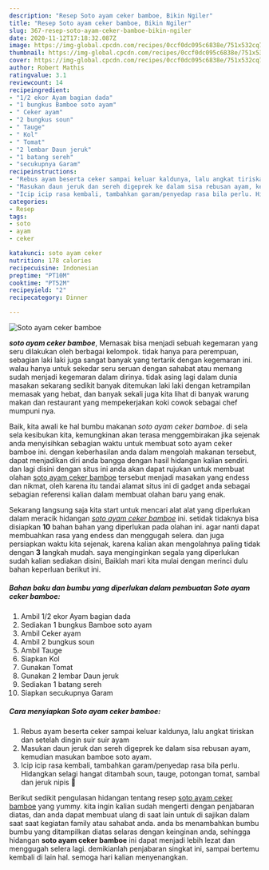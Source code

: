 ```yaml
---
description: "Resep Soto ayam ceker bamboe, Bikin Ngiler"
title: "Resep Soto ayam ceker bamboe, Bikin Ngiler"
slug: 367-resep-soto-ayam-ceker-bamboe-bikin-ngiler
date: 2020-11-12T17:18:32.087Z
image: https://img-global.cpcdn.com/recipes/0ccf0dc095c6838e/751x532cq70/soto-ayam-ceker-bamboe-foto-resep-utama.jpg
thumbnail: https://img-global.cpcdn.com/recipes/0ccf0dc095c6838e/751x532cq70/soto-ayam-ceker-bamboe-foto-resep-utama.jpg
cover: https://img-global.cpcdn.com/recipes/0ccf0dc095c6838e/751x532cq70/soto-ayam-ceker-bamboe-foto-resep-utama.jpg
author: Robert Mathis
ratingvalue: 3.1
reviewcount: 14
recipeingredient:
- "1/2 ekor Ayam bagian dada"
- "1 bungkus Bamboe soto ayam"
- " Ceker ayam"
- "2 bungkus soun"
- " Tauge"
- " Kol"
- " Tomat"
- "2 lembar Daun jeruk"
- "1 batang sereh"
- "secukupnya Garam"
recipeinstructions:
- "Rebus ayam beserta ceker sampai keluar kaldunya, lalu angkat tiriskan dan setelah dingin suir suir ayam"
- "Masukan daun jeruk dan sereh digeprek ke dalam sisa rebusan ayam, kemudian masukan bamboe soto ayam."
- "Icip icip rasa kembali, tambahkan garam/penyedap rasa bila perlu. Hidangkan selagi hangat ditambah soun, tauge, potongan tomat, sambal dan jeruk nipis 🍜"
categories:
- Resep
tags:
- soto
- ayam
- ceker

katakunci: soto ayam ceker 
nutrition: 178 calories
recipecuisine: Indonesian
preptime: "PT10M"
cooktime: "PT52M"
recipeyield: "2"
recipecategory: Dinner

---
```



![Soto ayam ceker bamboe](https://img-global.cpcdn.com/recipes/0ccf0dc095c6838e/751x532cq70/soto-ayam-ceker-bamboe-foto-resep-utama.jpg)

<b><i>soto ayam ceker bamboe</i></b>, Memasak bisa menjadi sebuah kegemaran yang seru dilakukan oleh berbagai kelompok. tidak hanya para perempuan, sebagian laki laki juga sangat banyak yang tertarik dengan kegemaran ini. walau hanya untuk sekedar seru seruan dengan sahabat atau memang sudah menjadi kegemaran dalam dirinya. tidak asing lagi dalam dunia masakan sekarang sedikit banyak ditemukan laki laki dengan ketrampilan memasak yang hebat, dan banyak sekali juga kita lihat di banyak warung makan dan restaurant yang mempekerjakan koki cowok sebagai chef mumpuni nya.

Baik, kita awali ke hal bumbu makanan <i>soto ayam ceker bamboe</i>. di sela sela kesibukan kita, kemungkinan akan terasa menggembirakan jika sejenak anda menyisihkan sebagian waktu untuk membuat soto ayam ceker bamboe ini. dengan keberhasilan anda dalam mengolah makanan tersebut, dapat menjadikan diri anda bangga dengan hasil hidangan kalian sendiri. dan lagi disini dengan situs ini anda akan dapat rujukan untuk membuat olahan <u>soto ayam ceker bamboe</u> tersebut menjadi masakan yang endess dan nikmat, oleh karena itu tandai alamat situs ini di gadget anda sebagai sebagian referensi kalian dalam membuat olahan baru yang enak.




Sekarang langsung saja kita start untuk mencari alat alat yang diperlukan dalam meracik hidangan <u><i>soto ayam ceker bamboe</i></u> ini. setidak tidaknya bisa disiapkan <b>10</b> bahan bahan yang diperlukan pada olahan ini. agar nanti dapat membuahkan rasa yang endess dan menggugah selera. dan juga persiapkan waktu kita sejenak, karena kalian akan mengolahnya paling tidak dengan <b>3</b> langkah mudah. saya menginginkan segala yang diperlukan sudah kalian sediakan disini, Baiklah mari kita mulai dengan merinci dulu bahan keperluan berikut ini.

<!--inarticleads1-->

##### Bahan baku dan bumbu yang diperlukan dalam pembuatan Soto ayam ceker bamboe:

1. Ambil 1/2 ekor Ayam bagian dada
1. Sediakan 1 bungkus Bamboe soto ayam
1. Ambil  Ceker ayam
1. Ambil 2 bungkus soun
1. Ambil  Tauge
1. Siapkan  Kol
1. Gunakan  Tomat
1. Gunakan 2 lembar Daun jeruk
1. Sediakan 1 batang sereh
1. Siapkan secukupnya Garam




<!--inarticleads2-->

##### Cara menyiapkan Soto ayam ceker bamboe:

1. Rebus ayam beserta ceker sampai keluar kaldunya, lalu angkat tiriskan dan setelah dingin suir suir ayam
1. Masukan daun jeruk dan sereh digeprek ke dalam sisa rebusan ayam, kemudian masukan bamboe soto ayam.
1. Icip icip rasa kembali, tambahkan garam/penyedap rasa bila perlu. Hidangkan selagi hangat ditambah soun, tauge, potongan tomat, sambal dan jeruk nipis 🍜




Berikut sedikit pengulasan hidangan tentang resep <u>soto ayam ceker bamboe</u> yang yummy. kita ingin kalian sudah mengerti dengan penjabaran diatas, dan anda dapat membuat ulang di saat lain untuk di sajikan dalam saat saat kegiatan family atau sahabat anda. anda bs menambahkan bumbu bumbu yang ditampilkan diatas selaras dengan keinginan anda, sehingga hidangan <b>soto ayam ceker bamboe</b> ini dapat menjadi lebih lezat dan menggugah selera lagi. demikianlah penjabaran singkat ini, sampai bertemu kembali di lain hal. semoga hari kalian menyenangkan.
